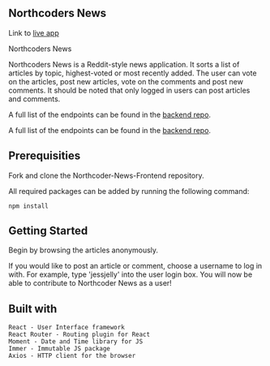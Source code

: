 ## Northcoders News

Link to [live app](http://priceless-williams-655f96.netlify.com)

Northcoders News

Northcoders News is a Reddit-style news application. It sorts a list of articles by topic, highest-voted or most recently added. The user can vote on the articles, post new articles, vote on the comments and post new comments. It should be noted that only logged in users can post articles and comments.

A full list of the endpoints can be found in the [backend repo](https://github.com/EllieBeveridge/Northcoder-News-EB).

A full list of the endpoints can be found in the [backend repo](https://github.com/EllieBeveridge/Northcoder-News-EB).

## Prerequisities

Fork and clone the Northcoder-News-Frontend repository.

All required packages can be added by running the following command:

````
npm install

````

## Getting Started

Begin by browsing the articles anonymously.

If you would like to post an article or comment, choose a username to log in with. For example, type 'jessjelly' into the user login box. You will now be able to contribute to Northcoder News as a user! 

## Built with

    React - User Interface framework
    React Router - Routing plugin for React
    Moment - Date and Time library for JS
    Immer - Immutable JS package
    Axios - HTTP client for the browser
